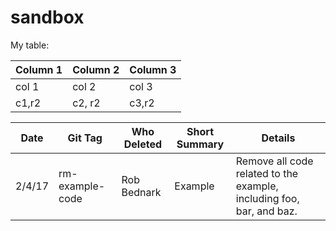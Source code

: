 # sandbox

My table:

Column 1|Column 2|Column 3
--------|------|---
col 1 | col 2 | col 3
c1,r2 | c2, r2|c3,r2


Date | Git Tag | Who Deleted | Short Summary | Details |
---- | ------- | ----------- | ------------- | ---------------------- |
2/4/17 | rm-example-code | Rob Bednark | Example | Remove all code related to the example, including foo, bar, and baz.
